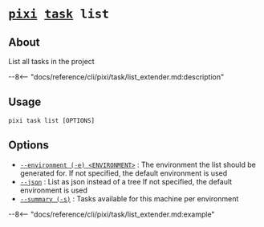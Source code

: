 # <code>[pixi](../../pixi.md) [task](../task.md) list</code>

## About
List all tasks in the project

--8<-- "docs/reference/cli/pixi/task/list_extender.md:description"

## Usage
```
pixi task list [OPTIONS]
```

## Options
- <a id="arg---environment" href="#arg---environment">`--environment (-e) <ENVIRONMENT>`</a>
:  The environment the list should be generated for. If not specified, the default environment is used
- <a id="arg---json" href="#arg---json">`--json`</a>
:  List as json instead of a tree If not specified, the default environment is used
- <a id="arg---summary" href="#arg---summary">`--summary (-s)`</a>
:  Tasks available for this machine per environment

--8<-- "docs/reference/cli/pixi/task/list_extender.md:example"
